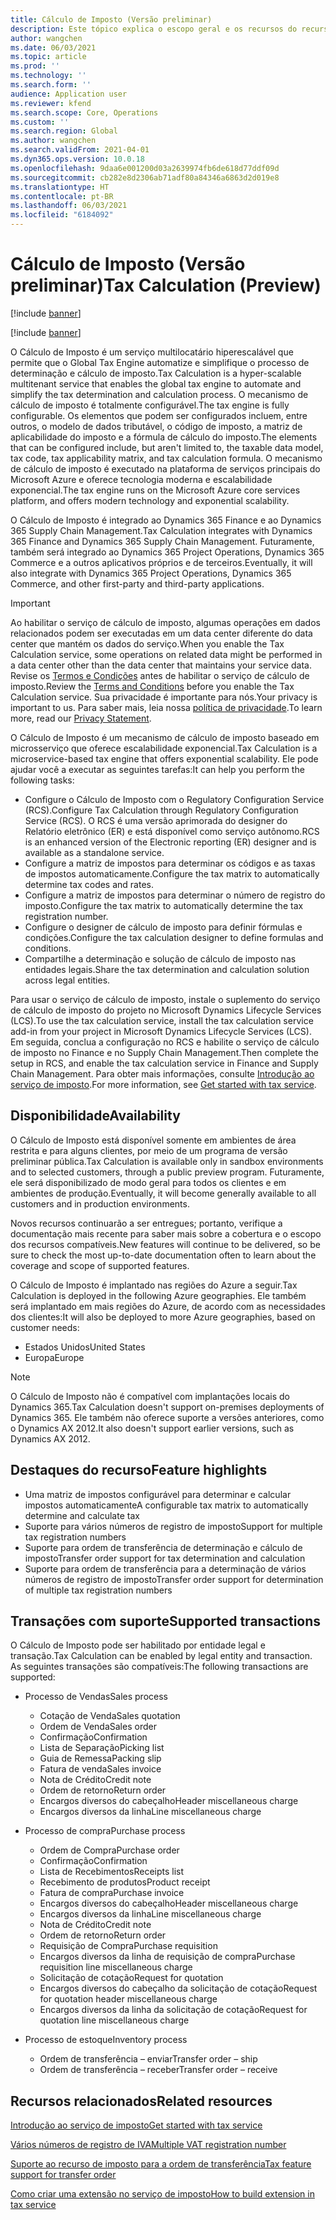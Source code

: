 ```yaml
---
title: Cálculo de Imposto (Versão preliminar)
description: Este tópico explica o escopo geral e os recursos do recurso Cálculo de Imposto.
author: wangchen
ms.date: 06/03/2021
ms.topic: article
ms.prod: ''
ms.technology: ''
ms.search.form: ''
audience: Application user
ms.reviewer: kfend
ms.search.scope: Core, Operations
ms.custom: ''
ms.search.region: Global
ms.author: wangchen
ms.search.validFrom: 2021-04-01
ms.dyn365.ops.version: 10.0.18
ms.openlocfilehash: 9daa6e001200d03a2639974fb6de618d77ddf09d
ms.sourcegitcommit: cb282e8d2306ab71adf80a84346a6863d2d019e8
ms.translationtype: HT
ms.contentlocale: pt-BR
ms.lasthandoff: 06/03/2021
ms.locfileid: "6184092"
---
```

# <a name="tax-calculation-preview"></a><span data-ttu-id="fb186-103">Cálculo de Imposto (Versão preliminar)</span><span class="sxs-lookup"><span data-stu-id="fb186-103">Tax Calculation (Preview)</span></span>

[!include [banner](../includes/banner.md)]

[!include [banner](../includes/preview-banner.md)]

<span data-ttu-id="fb186-104">O Cálculo de Imposto é um serviço multilocatário hiperescalável que permite que o Global Tax Engine automatize e simplifique o processo de determinação e cálculo de imposto.</span><span class="sxs-lookup"><span data-stu-id="fb186-104">Tax Calculation is a hyper-scalable multitenant service that enables the global tax engine to automate and simplify the tax determination and calculation process.</span></span> <span data-ttu-id="fb186-105">O mecanismo de cálculo de imposto é totalmente configurável.</span><span class="sxs-lookup"><span data-stu-id="fb186-105">The tax engine is fully configurable.</span></span> <span data-ttu-id="fb186-106">Os elementos que podem ser configurados incluem, entre outros, o modelo de dados tributável, o código de imposto, a matriz de aplicabilidade do imposto e a fórmula de cálculo do imposto.</span><span class="sxs-lookup"><span data-stu-id="fb186-106">The elements that can be configured include, but aren't limited to, the taxable data model, tax code, tax applicability matrix, and tax calculation formula.</span></span> <span data-ttu-id="fb186-107">O mecanismo de cálculo de imposto é executado na plataforma de serviços principais do Microsoft Azure e oferece tecnologia moderna e escalabilidade exponencial.</span><span class="sxs-lookup"><span data-stu-id="fb186-107">The tax engine runs on the Microsoft Azure core services platform, and offers modern technology and exponential scalability.</span></span>

<span data-ttu-id="fb186-108">O Cálculo de Imposto é integrado ao Dynamics 365 Finance e ao Dynamics 365 Supply Chain Management.</span><span class="sxs-lookup"><span data-stu-id="fb186-108">Tax Calculation integrates with Dynamics 365 Finance and Dynamics 365 Supply Chain Management.</span></span> <span data-ttu-id="fb186-109">Futuramente, também será integrado ao Dynamics 365 Project Operations, Dynamics 365 Commerce e a outros aplicativos próprios e de terceiros.</span><span class="sxs-lookup"><span data-stu-id="fb186-109">Eventually, it will also integrate with Dynamics 365 Project Operations, Dynamics 365 Commerce, and other first-party and third-party applications.</span></span>

> [!IMPORTANT]
> <span data-ttu-id="fb186-110">Ao habilitar o serviço de cálculo de imposto, algumas operações em dados relacionados podem ser executadas em um data center diferente do data center que mantém os dados do serviço.</span><span class="sxs-lookup"><span data-stu-id="fb186-110">When you enable the Tax Calculation service, some operations on related data might be performed in a data center other than the data center that maintains your service data.</span></span> <span data-ttu-id="fb186-111">Revise os [Termos e Condições](../../fin-ops-core/fin-ops/get-started/public-preview-terms.md) antes de habilitar o serviço de cálculo de imposto.</span><span class="sxs-lookup"><span data-stu-id="fb186-111">Review the [Terms and Conditions](../../fin-ops-core/fin-ops/get-started/public-preview-terms.md) before you enable the Tax Calculation service.</span></span> <span data-ttu-id="fb186-112">Sua privacidade é importante para nós.</span><span class="sxs-lookup"><span data-stu-id="fb186-112">Your privacy is important to us.</span></span> <span data-ttu-id="fb186-113">Para saber mais, leia nossa [política de privacidade](https://go.microsoft.com/fwlink/?LinkId=521839).</span><span class="sxs-lookup"><span data-stu-id="fb186-113">To learn more, read our [Privacy Statement](https://go.microsoft.com/fwlink/?LinkId=521839).</span></span>

<span data-ttu-id="fb186-114">O Cálculo de Imposto é um mecanismo de cálculo de imposto baseado em microsserviço que oferece escalabilidade exponencial.</span><span class="sxs-lookup"><span data-stu-id="fb186-114">Tax Calculation is a microservice-based tax engine that offers exponential scalability.</span></span> <span data-ttu-id="fb186-115">Ele pode ajudar você a executar as seguintes tarefas:</span><span class="sxs-lookup"><span data-stu-id="fb186-115">It can help you perform the following tasks:</span></span>

- <span data-ttu-id="fb186-116">Configure o Cálculo de Imposto com o Regulatory Configuration Service (RCS).</span><span class="sxs-lookup"><span data-stu-id="fb186-116">Configure Tax Calculation through Regulatory Configuration Service (RCS).</span></span> <span data-ttu-id="fb186-117">O RCS é uma versão aprimorada do designer do Relatório eletrônico (ER) e está disponível como serviço autônomo.</span><span class="sxs-lookup"><span data-stu-id="fb186-117">RCS is an enhanced version of the Electronic reporting (ER) designer and is available as a standalone service.</span></span>
- <span data-ttu-id="fb186-118">Configure a matriz de impostos para determinar os códigos e as taxas de impostos automaticamente.</span><span class="sxs-lookup"><span data-stu-id="fb186-118">Configure the tax matrix to automatically determine tax codes and rates.</span></span>
- <span data-ttu-id="fb186-119">Configure a matriz de impostos para determinar o número de registro do imposto.</span><span class="sxs-lookup"><span data-stu-id="fb186-119">Configure the tax matrix to automatically determine the tax registration number.</span></span>
- <span data-ttu-id="fb186-120">Configure o designer de cálculo de imposto para definir fórmulas e condições.</span><span class="sxs-lookup"><span data-stu-id="fb186-120">Configure the tax calculation designer to define formulas and conditions.</span></span>
- <span data-ttu-id="fb186-121">Compartilhe a determinação e solução de cálculo de imposto nas entidades legais.</span><span class="sxs-lookup"><span data-stu-id="fb186-121">Share the tax determination and calculation solution across legal entities.</span></span>

<span data-ttu-id="fb186-122">Para usar o serviço de cálculo de imposto, instale o suplemento do serviço de cálculo de imposto do projeto no Microsoft Dynamics Lifecycle Services (LCS).</span><span class="sxs-lookup"><span data-stu-id="fb186-122">To use the tax calculation service, install the tax calculation service add-in from your project in Microsoft Dynamics Lifecycle Services (LCS).</span></span> <span data-ttu-id="fb186-123">Em seguida, conclua a configuração no RCS e habilite o serviço de cálculo de imposto no Finance e no Supply Chain Management.</span><span class="sxs-lookup"><span data-stu-id="fb186-123">Then complete the setup in RCS, and enable the tax calculation service in Finance and Supply Chain Management.</span></span> <span data-ttu-id="fb186-124">Para obter mais informações, consulte [Introdução ao serviço de imposto](./global-get-started-with-tax-calculation-service.md).</span><span class="sxs-lookup"><span data-stu-id="fb186-124">For more information, see [Get started with tax service](./global-get-started-with-tax-calculation-service.md).</span></span>

## <a name="availability"></a><span data-ttu-id="fb186-125">Disponibilidade</span><span class="sxs-lookup"><span data-stu-id="fb186-125">Availability</span></span>

<span data-ttu-id="fb186-126">O Cálculo de Imposto está disponível somente em ambientes de área restrita e para alguns clientes, por meio de um programa de versão preliminar pública.</span><span class="sxs-lookup"><span data-stu-id="fb186-126">Tax Calculation is available only in sandbox environments and to selected customers, through a public preview program.</span></span> <span data-ttu-id="fb186-127">Futuramente, ele será disponibilizado de modo geral para todos os clientes e em ambientes de produção.</span><span class="sxs-lookup"><span data-stu-id="fb186-127">Eventually, it will become generally available to all customers and in production environments.</span></span>

<span data-ttu-id="fb186-128">Novos recursos continuarão a ser entregues; portanto, verifique a documentação mais recente para saber mais sobre a cobertura e o escopo dos recursos compatíveis.</span><span class="sxs-lookup"><span data-stu-id="fb186-128">New features will continue to be delivered, so be sure to check the most up-to-date documentation often to learn about the coverage and scope of supported features.</span></span>

<span data-ttu-id="fb186-129">O Cálculo de Imposto é implantado nas regiões do Azure a seguir.</span><span class="sxs-lookup"><span data-stu-id="fb186-129">Tax Calculation is deployed in the following Azure geographies.</span></span> <span data-ttu-id="fb186-130">Ele também será implantado em mais regiões do Azure, de acordo com as necessidades dos clientes:</span><span class="sxs-lookup"><span data-stu-id="fb186-130">It will also be deployed to more Azure geographies, based on customer needs:</span></span>

- <span data-ttu-id="fb186-131">Estados Unidos</span><span class="sxs-lookup"><span data-stu-id="fb186-131">United States</span></span>
- <span data-ttu-id="fb186-132">Europa</span><span class="sxs-lookup"><span data-stu-id="fb186-132">Europe</span></span>

> [!NOTE]
> <span data-ttu-id="fb186-133">O Cálculo de Imposto não é compatível com implantações locais do Dynamics 365.</span><span class="sxs-lookup"><span data-stu-id="fb186-133">Tax Calculation doesn't support on-premises deployments of Dynamics 365.</span></span> <span data-ttu-id="fb186-134">Ele também não oferece suporte a versões anteriores, como o Dynamics AX 2012.</span><span class="sxs-lookup"><span data-stu-id="fb186-134">It also doesn't support earlier versions, such as Dynamics AX 2012.</span></span>

## <a name="feature-highlights"></a><span data-ttu-id="fb186-135">Destaques do recurso</span><span class="sxs-lookup"><span data-stu-id="fb186-135">Feature highlights</span></span>

- <span data-ttu-id="fb186-136">Uma matriz de impostos configurável para determinar e calcular impostos automaticamente</span><span class="sxs-lookup"><span data-stu-id="fb186-136">A configurable tax matrix to automatically determine and calculate tax</span></span>
- <span data-ttu-id="fb186-137">Suporte para vários números de registro de imposto</span><span class="sxs-lookup"><span data-stu-id="fb186-137">Support for multiple tax registration numbers</span></span>
- <span data-ttu-id="fb186-138">Suporte para ordem de transferência de determinação e cálculo de imposto</span><span class="sxs-lookup"><span data-stu-id="fb186-138">Transfer order support for tax determination and calculation</span></span>
- <span data-ttu-id="fb186-139">Suporte para ordem de transferência para a determinação de vários números de registro de imposto</span><span class="sxs-lookup"><span data-stu-id="fb186-139">Transfer order support for determination of multiple tax registration numbers</span></span>

## <a name="supported-transactions"></a><span data-ttu-id="fb186-140">Transações com suporte</span><span class="sxs-lookup"><span data-stu-id="fb186-140">Supported transactions</span></span>

<span data-ttu-id="fb186-141">O Cálculo de Imposto pode ser habilitado por entidade legal e transação.</span><span class="sxs-lookup"><span data-stu-id="fb186-141">Tax Calculation can be enabled by legal entity and transaction.</span></span> <span data-ttu-id="fb186-142">As seguintes transações são compatíveis:</span><span class="sxs-lookup"><span data-stu-id="fb186-142">The following transactions are supported:</span></span>

- <span data-ttu-id="fb186-143">Processo de Vendas</span><span class="sxs-lookup"><span data-stu-id="fb186-143">Sales process</span></span>

    - <span data-ttu-id="fb186-144">Cotação de Venda</span><span class="sxs-lookup"><span data-stu-id="fb186-144">Sales quotation</span></span>
    - <span data-ttu-id="fb186-145">Ordem de Venda</span><span class="sxs-lookup"><span data-stu-id="fb186-145">Sales order</span></span>
    - <span data-ttu-id="fb186-146">Confirmação</span><span class="sxs-lookup"><span data-stu-id="fb186-146">Confirmation</span></span>
    - <span data-ttu-id="fb186-147">Lista de Separação</span><span class="sxs-lookup"><span data-stu-id="fb186-147">Picking list</span></span>
    - <span data-ttu-id="fb186-148">Guia de Remessa</span><span class="sxs-lookup"><span data-stu-id="fb186-148">Packing slip</span></span>
    - <span data-ttu-id="fb186-149">Fatura de venda</span><span class="sxs-lookup"><span data-stu-id="fb186-149">Sales invoice</span></span>
    - <span data-ttu-id="fb186-150">Nota de Crédito</span><span class="sxs-lookup"><span data-stu-id="fb186-150">Credit note</span></span>
    - <span data-ttu-id="fb186-151">Ordem de retorno</span><span class="sxs-lookup"><span data-stu-id="fb186-151">Return order</span></span>
    - <span data-ttu-id="fb186-152">Encargos diversos do cabeçalho</span><span class="sxs-lookup"><span data-stu-id="fb186-152">Header miscellaneous charge</span></span>
    - <span data-ttu-id="fb186-153">Encargos diversos da linha</span><span class="sxs-lookup"><span data-stu-id="fb186-153">Line miscellaneous charge</span></span>

- <span data-ttu-id="fb186-154">Processo de compra</span><span class="sxs-lookup"><span data-stu-id="fb186-154">Purchase process</span></span>

    - <span data-ttu-id="fb186-155">Ordem de Compra</span><span class="sxs-lookup"><span data-stu-id="fb186-155">Purchase order</span></span>
    - <span data-ttu-id="fb186-156">Confirmação</span><span class="sxs-lookup"><span data-stu-id="fb186-156">Confirmation</span></span>
    - <span data-ttu-id="fb186-157">Lista de Recebimentos</span><span class="sxs-lookup"><span data-stu-id="fb186-157">Receipts list</span></span>
    - <span data-ttu-id="fb186-158">Recebimento de produtos</span><span class="sxs-lookup"><span data-stu-id="fb186-158">Product receipt</span></span>
    - <span data-ttu-id="fb186-159">Fatura de compra</span><span class="sxs-lookup"><span data-stu-id="fb186-159">Purchase invoice</span></span>
    - <span data-ttu-id="fb186-160">Encargos diversos do cabeçalho</span><span class="sxs-lookup"><span data-stu-id="fb186-160">Header miscellaneous charge</span></span>
    - <span data-ttu-id="fb186-161">Encargos diversos da linha</span><span class="sxs-lookup"><span data-stu-id="fb186-161">Line miscellaneous charge</span></span>
    - <span data-ttu-id="fb186-162">Nota de Crédito</span><span class="sxs-lookup"><span data-stu-id="fb186-162">Credit note</span></span>
    - <span data-ttu-id="fb186-163">Ordem de retorno</span><span class="sxs-lookup"><span data-stu-id="fb186-163">Return order</span></span>
    - <span data-ttu-id="fb186-164">Requisição de Compra</span><span class="sxs-lookup"><span data-stu-id="fb186-164">Purchase requisition</span></span>
    - <span data-ttu-id="fb186-165">Encargos diversos da linha de requisição de compra</span><span class="sxs-lookup"><span data-stu-id="fb186-165">Purchase requisition line miscellaneous charge</span></span>
    - <span data-ttu-id="fb186-166">Solicitação de cotação</span><span class="sxs-lookup"><span data-stu-id="fb186-166">Request for quotation</span></span>
    - <span data-ttu-id="fb186-167">Encargos diversos do cabeçalho da solicitação de cotação</span><span class="sxs-lookup"><span data-stu-id="fb186-167">Request for quotation header miscellaneous charge</span></span>
    - <span data-ttu-id="fb186-168">Encargos diversos da linha da solicitação de cotação</span><span class="sxs-lookup"><span data-stu-id="fb186-168">Request for quotation line miscellaneous charge</span></span>

- <span data-ttu-id="fb186-169">Processo de estoque</span><span class="sxs-lookup"><span data-stu-id="fb186-169">Inventory process</span></span>

    - <span data-ttu-id="fb186-170">Ordem de transferência – enviar</span><span class="sxs-lookup"><span data-stu-id="fb186-170">Transfer order – ship</span></span>
    - <span data-ttu-id="fb186-171">Ordem de transferência – receber</span><span class="sxs-lookup"><span data-stu-id="fb186-171">Transfer order – receive</span></span>

## <a name="related-resources"></a><span data-ttu-id="fb186-172">Recursos relacionados</span><span class="sxs-lookup"><span data-stu-id="fb186-172">Related resources</span></span>

[<span data-ttu-id="fb186-173">Introdução ao serviço de imposto</span><span class="sxs-lookup"><span data-stu-id="fb186-173">Get started with tax service</span></span>](./global-get-started-with-tax-calculation-service.md)

[<span data-ttu-id="fb186-174">Vários números de registro de IVA</span><span class="sxs-lookup"><span data-stu-id="fb186-174">Multiple VAT registration number</span></span>](./emea-multiple-vat-registration-numbers.md)

[<span data-ttu-id="fb186-175">Suporte ao recurso de imposto para a ordem de transferência</span><span class="sxs-lookup"><span data-stu-id="fb186-175">Tax feature support for transfer order</span></span>](./tasks/tax-feature-support-for-transfer-order.md)

[<span data-ttu-id="fb186-176">Como criar uma extensão no serviço de imposto</span><span class="sxs-lookup"><span data-stu-id="fb186-176">How to build extension in tax service</span></span>](./tax-service-add-data-fields-tax-integration-by-extension.md)
